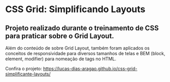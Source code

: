 # CSS Grid: Simplificando Layouts

<h2>Projeto realizado durante o treinamento de CSS para praticar sobre o Grid Layout.</h2>
<p>Além do conteúdo de sobre Grid Layout, também foram aplicados os conceitos de responsividade para diversos tamanhos de telas e BEM (block, element, modifier) para nomeação de tags no HTML.</p>

Confira o projeto: https://lucas-dias-aragao.github.io/css-grid-simplificante-layouts/
